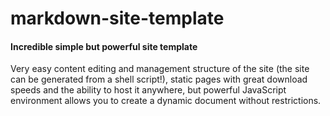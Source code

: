 # markdown-site-template
#### Incredible simple but powerful site template

Very easy content editing and management structure of the site (the site can be generated from a shell script!), static pages with great download speeds and the ability to host it anywhere, but powerful JavaScript environment allows you to create a dynamic document without restrictions.
